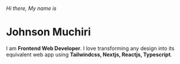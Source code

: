 ###### Hi there, My name is 
# Johnson Muchiri
I am **Frontend Web Developer**. I love transforming any design into its equivalent web app using **Tailwindcss, Nextjs, Reactjs, Typescript**.
